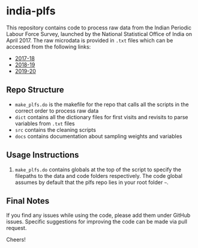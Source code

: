 # **india-plfs**

This repository contains code to process raw data from the Indian Periodic Labour Force Survey, launched by the National Statistical Office of India on April 2017. The raw microdata is provided in `.txt` files which can be accessed from the following links:

- [2017-18](http://microdata.gov.in/nada43/index.php/catalog/146)
- [2018-19](https://mospi.gov.in/documents/213904/531813//README_demo1602840302629.pdf/768fdbbf-a813-e0d3-7242-ab7a9ffd4cd5)
- [2019-20](https://www.mospi.gov.in/documents/213904/1216623//READMEM1627035725633.pdf/77c18981-9c85-a04a-3a35-af31ce8ce685)

## **Repo Structure**

- `make_plfs.do` is the makefile for the repo that calls all the scripts in the correct order to process raw data
- `dict` contains all the dictionary files for first visits and revisits to parse variables from `.txt` files
- `src` contains the cleaning scripts
- `docs` contains documentation about sampling weights and variables

## Usage Instructions

1. `make_plfs.do` contains globals at the top of the script to specify the filepaths to the data and code folders respectively. The code global assumes by default that the plfs repo lies in your root folder `~`.

## Final Notes
If you find any issues while using the code, please add them under GitHub issues. Specific suggestions for improving the code can be made via pull request.

Cheers!
